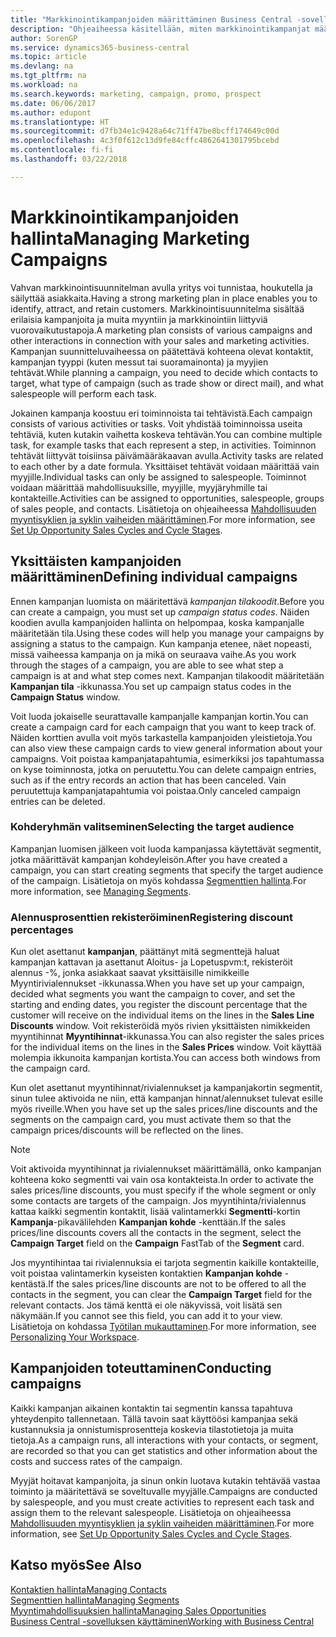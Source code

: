 ```yaml
---
title: "Markkinointikampanjoiden määrittäminen Business Central -sovelluksessa | Microsoft Docs"
description: "Ohjeaiheessa käsitellään, miten markkinointikampanjat määritetään ja toteutetaan Business Central -sovelluksessa ja miten ne auttavat tunnistamaan ja houkuttelemaan prospekteja sekä säilyttämään asiakkaita."
author: SorenGP
ms.service: dynamics365-business-central
ms.topic: article
ms.devlang: na
ms.tgt_pltfrm: na
ms.workload: na
ms.search.keywords: marketing, campaign, promo, prospect
ms.date: 06/06/2017
ms.author: edupont
ms.translationtype: HT
ms.sourcegitcommit: d7fb34e1c9428a64c71ff47be8bcff174649c00d
ms.openlocfilehash: 4c3f0f612c13d9fe84cffc4862641301795bcebd
ms.contentlocale: fi-fi
ms.lasthandoff: 03/22/2018

---
```

# <a name="managing-marketing-campaigns"></a><span data-ttu-id="e1553-103">Markkinointikampanjoiden hallinta</span><span class="sxs-lookup"><span data-stu-id="e1553-103">Managing Marketing Campaigns</span></span>
<span data-ttu-id="e1553-104">Vahvan markkinointisuunnitelman avulla yritys voi tunnistaa, houkutella ja säilyttää asiakkaita.</span><span class="sxs-lookup"><span data-stu-id="e1553-104">Having a strong marketing plan in place enables you to identify, attract, and retain customers.</span></span> <span data-ttu-id="e1553-105">Markkinointisuunnitelma sisältää erilaisia kampanjoita ja muita myyntiin ja markkinointiin liittyviä vuorovaikutustapoja.</span><span class="sxs-lookup"><span data-stu-id="e1553-105">A marketing plan consists of various campaigns and other interactions in connection with your sales and marketing activities.</span></span> <span data-ttu-id="e1553-106">Kampanjan suunnitteluvaiheessa on päätettävä kohteena olevat kontaktit, kampanjan tyyppi (kuten messut tai suoramainonta) ja myyjien tehtävät.</span><span class="sxs-lookup"><span data-stu-id="e1553-106">While planning a campaign, you need to decide which contacts to target, what type of campaign (such as trade show or direct mail), and what salespeople will perform each task.</span></span>

<span data-ttu-id="e1553-107">Jokainen kampanja koostuu eri toiminnoista tai tehtävistä.</span><span class="sxs-lookup"><span data-stu-id="e1553-107">Each campaign consists of various activities or tasks.</span></span> <span data-ttu-id="e1553-108">Voit yhdistää toiminnoissa useita tehtäviä, kuten kutakin vaihetta koskeva tehtävän.</span><span class="sxs-lookup"><span data-stu-id="e1553-108">You can combine multiple task, for example tasks that each represent a step, in activities.</span></span> <span data-ttu-id="e1553-109">Toiminnon tehtävät liittyvät toisiinsa päivämääräkaavan avulla.</span><span class="sxs-lookup"><span data-stu-id="e1553-109">Activity tasks are related to each other by a date formula.</span></span> <span data-ttu-id="e1553-110">Yksittäiset tehtävät voidaan määrittää vain myyjille.</span><span class="sxs-lookup"><span data-stu-id="e1553-110">Individual tasks can only be assigned to salespeople.</span></span> <span data-ttu-id="e1553-111">Toiminnot voidaan määrittää mahdollisuuksille, myyjille, myyjäryhmille tai kontakteille.</span><span class="sxs-lookup"><span data-stu-id="e1553-111">Activities can be assigned to opportunities, salespeople, groups of sales people, and contacts.</span></span> <span data-ttu-id="e1553-112">Lisätietoja on ohjeaiheessa [Mahdollisuuden myyntisyklien ja syklin vaiheiden määrittäminen](marketing-how-setup-opportunity-sales-cycles-stages.md).</span><span class="sxs-lookup"><span data-stu-id="e1553-112">For more information, see [Set Up Opportunity Sales Cycles and Cycle Stages](marketing-how-setup-opportunity-sales-cycles-stages.md).</span></span>

## <a name="defining-individual-campaigns"></a><span data-ttu-id="e1553-113">Yksittäisten kampanjoiden määrittäminen</span><span class="sxs-lookup"><span data-stu-id="e1553-113">Defining individual campaigns</span></span>
<span data-ttu-id="e1553-114">Ennen kampanjan luomista on määritettävä *kampanjan tilakoodit*.</span><span class="sxs-lookup"><span data-stu-id="e1553-114">Before you can create a campaign, you must set up *campaign status codes*.</span></span> <span data-ttu-id="e1553-115">Näiden koodien avulla kampanjoiden hallinta on helpompaa, koska kampanjalle määritetään tila.</span><span class="sxs-lookup"><span data-stu-id="e1553-115">Using these codes will help you manage your campaigns by assigning a status to the campaign.</span></span> <span data-ttu-id="e1553-116">Kun kampanja etenee, näet nopeasti, missä vaiheessa kampanja on ja mikä on seuraava vaihe.</span><span class="sxs-lookup"><span data-stu-id="e1553-116">As you work through the stages of a campaign, you are able to see what step a campaign is at and what step comes next.</span></span> <span data-ttu-id="e1553-117">Kampanjan tilakoodit määritetään **Kampanjan tila** -ikkunassa.</span><span class="sxs-lookup"><span data-stu-id="e1553-117">You set up campaign status codes in the **Campaign Status** window.</span></span>

<span data-ttu-id="e1553-118">Voit luoda jokaiselle seurattavalle kampanjalle kampanjan kortin.</span><span class="sxs-lookup"><span data-stu-id="e1553-118">You can create a campaign card for each campaign that you want to keep track of.</span></span> <span data-ttu-id="e1553-119">Näiden korttien avulla voit myös tarkastella kampanjoiden yleistietoja.</span><span class="sxs-lookup"><span data-stu-id="e1553-119">You can also view these campaign cards to view general information about your campaigns.</span></span>
<span data-ttu-id="e1553-120">Voit poistaa kampanjatapahtumia, esimerkiksi jos tapahtumassa on kyse toiminnosta, jotka on peruutettu.</span><span class="sxs-lookup"><span data-stu-id="e1553-120">You can delete campaign entries, such as if the entry records an action that has been canceled.</span></span> <span data-ttu-id="e1553-121">Vain peruutettuja kampanjatapahtumia voi poistaa.</span><span class="sxs-lookup"><span data-stu-id="e1553-121">Only canceled campaign entries can be deleted.</span></span>

### <a name="selecting-the-target-audience"></a><span data-ttu-id="e1553-122">Kohderyhmän valitseminen</span><span class="sxs-lookup"><span data-stu-id="e1553-122">Selecting the target audience</span></span>
<span data-ttu-id="e1553-123">Kampanjan luomisen jälkeen voit luoda kampanjassa käytettävät segmentit, jotka määrittävät kampanjan kohdeyleisön.</span><span class="sxs-lookup"><span data-stu-id="e1553-123">After you have created a campaign, you can start creating segments that specify the target audience of the campaign.</span></span> <span data-ttu-id="e1553-124">Lisätietoja on myös kohdassa [Segmenttien hallinta](marketing-segments.md).</span><span class="sxs-lookup"><span data-stu-id="e1553-124">For more information, see [Managing Segments](marketing-segments.md).</span></span>

### <a name="registering-discount-percentages"></a><span data-ttu-id="e1553-125">Alennusprosenttien rekisteröiminen</span><span class="sxs-lookup"><span data-stu-id="e1553-125">Registering discount percentages</span></span>
<span data-ttu-id="e1553-126">Kun olet asettanut **kampanjan**, päättänyt mitä segmenttejä haluat kampanjan kattavan ja asettanut Aloitus- ja Lopetuspvm:t, rekisteröit alennus -%, jonka asiakkaat saavat yksittäisille nimikkeille Myyntirivialennukset -ikkunassa.</span><span class="sxs-lookup"><span data-stu-id="e1553-126">When you have set up your campaign, decided what segments you want the campaign to cover, and set the starting and ending dates, you register the discount percentage that the customer will receive on the individual items on the lines in the **Sales Line Discounts** window.</span></span> <span data-ttu-id="e1553-127">Voit rekisteröidä myös rivien yksittäisten nimikkeiden myyntihinnat **Myyntihinnat**-ikkunassa.</span><span class="sxs-lookup"><span data-stu-id="e1553-127">You can also register the sales prices for the individual items on the lines in the **Sales Prices** window.</span></span> <span data-ttu-id="e1553-128">Voit käyttää molempia ikkunoita kampanjan kortista.</span><span class="sxs-lookup"><span data-stu-id="e1553-128">You can access both windows from the campaign card.</span></span>

 <span data-ttu-id="e1553-129">Kun olet asettanut myyntihinnat/rivialennukset ja kampanjakortin segmentit, sinun tulee aktivoida ne niin, että kampanjan hinnat/alennukset tulevat esille myös riveille.</span><span class="sxs-lookup"><span data-stu-id="e1553-129">When you have set up the sales prices/line discounts and the segments on the campaign card, you must activate them so that the campaign prices/discounts will be reflected on the lines.</span></span>

> [!NOTE]  
>   <span data-ttu-id="e1553-130">Voit aktivoida myyntihinnat ja rivialennukset määrittämällä, onko kampanjan kohteena koko segmentti vai vain osa kontakteista.</span><span class="sxs-lookup"><span data-stu-id="e1553-130">In order to activate the sales prices/line discounts, you must specify if the whole segment or only some contacts are targets of the campaign.</span></span> <span data-ttu-id="e1553-131">Jos myyntihinta/rivialennus kattaa kaikki segmentin kontaktit, lisää valintamerkki **Segmentti**-kortin **Kampanja**-pikavälilehden **Kampanjan kohde** -kenttään.</span><span class="sxs-lookup"><span data-stu-id="e1553-131">If the sales prices/line discounts covers all the contacts in the segment, select the **Campaign Target** field on the **Campaign** FastTab of the **Segment** card.</span></span>

<span data-ttu-id="e1553-132">Jos myyntihintaa tai rivialennuksia ei tarjota segmentin kaikille kontakteille, voit poistaa valintamerkin kyseisten kontaktien **Kampanjan kohde** -kentästä.</span><span class="sxs-lookup"><span data-stu-id="e1553-132">If the sales prices/line discounts are not to be offered to all the contacts in the segment, you can clear the **Campaign Target** field for the relevant contacts.</span></span> <span data-ttu-id="e1553-133">Jos tämä kenttä ei ole näkyvissä, voit lisätä sen näkymään.</span><span class="sxs-lookup"><span data-stu-id="e1553-133">If you cannot see this field, you can add it to your view.</span></span> <span data-ttu-id="e1553-134">Lisätietoja on kohdassa [Työtilan mukauttaminen](ui-personalization-user.md).</span><span class="sxs-lookup"><span data-stu-id="e1553-134">For more information, see [Personalizing Your Workspace](ui-personalization-user.md).</span></span>

## <a name="conducting-campaigns"></a><span data-ttu-id="e1553-135">Kampanjoiden toteuttaminen</span><span class="sxs-lookup"><span data-stu-id="e1553-135">Conducting campaigns</span></span>
<span data-ttu-id="e1553-136">Kaikki kampanjan aikainen kontaktin tai segmentin kanssa tapahtuva yhteydenpito tallennetaan. Tällä tavoin saat käyttöösi kampanjaa sekä kustannuksia ja onnistumisprosentteja koskevia tilastotietoja ja muita tietoja.</span><span class="sxs-lookup"><span data-stu-id="e1553-136">As a campaign runs, all interactions with your contacts, or segment, are recorded so that you can get statistics and other information about the costs and success rates of the campaign.</span></span>

<span data-ttu-id="e1553-137">Myyjät hoitavat kampanjoita, ja sinun onkin luotava kutakin tehtävää vastaa toiminto ja määritettävä se soveltuvalle myyjälle.</span><span class="sxs-lookup"><span data-stu-id="e1553-137">Campaigns are conducted by salespeople, and you must create activities to represent each task and assign them to the relevant salespeople.</span></span> <span data-ttu-id="e1553-138">Lisätietoja on ohjeaiheessa [Mahdollisuuden myyntisyklien ja syklin vaiheiden määrittäminen](marketing-how-setup-opportunity-sales-cycles-stages.md).</span><span class="sxs-lookup"><span data-stu-id="e1553-138">For more information, see [Set Up Opportunity Sales Cycles and Cycle Stages](marketing-how-setup-opportunity-sales-cycles-stages.md).</span></span>

## <a name="see-also"></a><span data-ttu-id="e1553-139">Katso myös</span><span class="sxs-lookup"><span data-stu-id="e1553-139">See Also</span></span>
[<span data-ttu-id="e1553-140">Kontaktien hallinta</span><span class="sxs-lookup"><span data-stu-id="e1553-140">Managing Contacts</span></span>](marketing-contacts.md)  
[<span data-ttu-id="e1553-141">Segmenttien hallinta</span><span class="sxs-lookup"><span data-stu-id="e1553-141">Managing Segments</span></span>](marketing-segments.md)  
[<span data-ttu-id="e1553-142">Myyntimahdollisuuksien hallinta</span><span class="sxs-lookup"><span data-stu-id="e1553-142">Managing Sales Opportunities</span></span>](marketing-manage-sales-opportunities.md)  
[<span data-ttu-id="e1553-143">Business Central -sovelluksen käyttäminen</span><span class="sxs-lookup"><span data-stu-id="e1553-143">Working with Business Central</span></span>](ui-work-product.md)  

